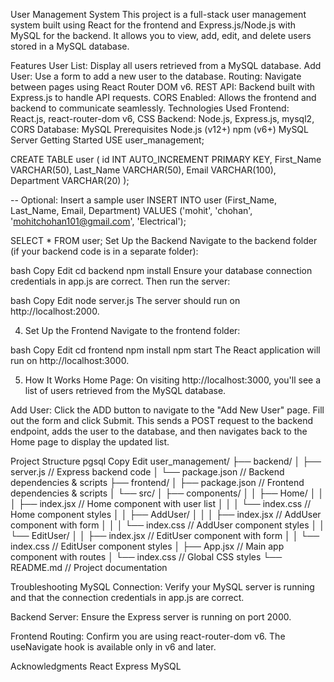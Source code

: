 User Management System
This project is a full-stack user management system built using React for the frontend and Express.js/Node.js with MySQL for the backend. It allows you to view, add, edit, and delete users stored in a MySQL database.

Features
User List: Display all users retrieved from a MySQL database.
Add User: Use a form to add a new user to the database.
Routing: Navigate between pages using React Router DOM v6.
REST API: Backend built with Express.js to handle API requests.
CORS Enabled: Allows the frontend and backend to communicate seamlessly.
Technologies Used
Frontend: React.js, react-router-dom v6, CSS
Backend: Node.js, Express.js, mysql2, CORS
Database: MySQL
Prerequisites
Node.js (v12+)
npm (v6+)
MySQL Server
Getting Started
USE user_management;

CREATE TABLE user (
  id INT AUTO_INCREMENT PRIMARY KEY,
  First_Name VARCHAR(50),
  Last_Name VARCHAR(50),
  Email VARCHAR(100),
  Department VARCHAR(20)
);

-- Optional: Insert a sample user
INSERT INTO user (First_Name, Last_Name, Email, Department)
VALUES ('mohit', 'chohan', 'mohitchohan101@gmail.com', 'Electrical');

SELECT * FROM user;
Set Up the Backend
Navigate to the backend folder (if your backend code is in a separate folder):

bash
Copy
Edit
cd backend
npm install
Ensure your database connection credentials in app.js are correct. Then run the server:

bash
Copy
Edit
node server.js
The server should run on http://localhost:2000.

4. Set Up the Frontend
Navigate to the frontend folder:

bash
Copy
Edit
cd frontend
npm install
npm start
The React application will run on http://localhost:3000.

5. How It Works
Home Page:
On visiting http://localhost:3000, you'll see a list of users retrieved from the MySQL database.

Add User:
Click the ADD button to navigate to the "Add New User" page. Fill out the form and click Submit. This sends a POST request to the backend endpoint, adds the user to the database, and then navigates back to the Home page to display the updated list.

Project Structure
pgsql
Copy
Edit
user_management/
├── backend/
│   ├── server.js           // Express backend code
│   └── package.json     // Backend dependencies & scripts
├── frontend/
│   ├── package.json     // Frontend dependencies & scripts
│   └── src/
│       ├── components/
│       │   ├── Home/
│       │   │   ├── index.jsx      // Home component with user list
│       │   │   └── index.css      // Home component styles
│       │   ├── AddUser/
│       │   │   ├── index.jsx      // AddUser component with form
│       │   │   └── index.css      // AddUser component styles
│       │   └── EditUser/
│       │       ├── index.jsx      // EditUser component with form
│       │       └── index.css      // EditUser component styles
│       ├── App.jsx                // Main app component with routes
│       └── index.css              // Global CSS styles
└── README.md                    // Project documentation

Troubleshooting
MySQL Connection:
Verify your MySQL server is running and that the connection credentials in app.js are correct.

Backend Server:
Ensure the Express server is running on port 2000.

Frontend Routing:
Confirm you are using react-router-dom v6. The useNavigate hook is available only in v6 and later.

Acknowledgments
React
Express
MySQL
